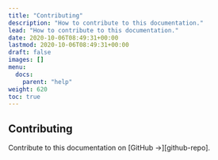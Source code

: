```yaml
---
title: "Contributing"
description: "How to contribute to this documentation."
lead: "How to contribute to this documentation."
date: 2020-10-06T08:49:31+00:00
lastmod: 2020-10-06T08:49:31+00:00
draft: false
images: []
menu:
  docs:
    parent: "help"
weight: 620
toc: true
---
```


## Contributing

Contribute to this documentation on [GitHub →][github-repo].
